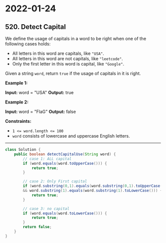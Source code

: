 # 2022-01-24

## 520. Detect Capital

We define the usage of capitals in a word to be right when one of the following cases holds:

- All letters in this word are capitals, like `"USA"`.
- All letters in this word are not capitals, like `"leetcode"`.
- Only the first letter in this word is capital, like `"Google"`.

Given a string `word`, return `true` if the usage of capitals in it is right.

**Example 1:**

**Input:** word = "USA"
**Output:** true

**Example 2:**

**Input:** word = "FlaG"
**Output:** false

**Constraints:**

- `1 <= word.length <= 100`
- `word` consists of lowercase and uppercase English letters.

---

```java
class Solution {
    public boolean detectCapitalUse(String word) {
        // case 1: ALL capital
        if (word.equals(word.toUpperCase())) {
            return true;
        }

        // case 2: Only First capital
        if (word.substring(0,1).equals(word.substring(0,1).toUpperCase())
        && word.substring(1).equals(word.substring(1).toLowerCase())) {
            return true;
        }

        // case 3: no capital
        if (word.equals(word.toLowerCase())) {
            return true;
        }
        return false;
    }
}
```
